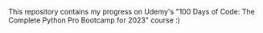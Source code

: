 This repository contains my progress on Udemy's "100 Days of Code: The Complete Python Pro Bootcamp for 2023" course :)
